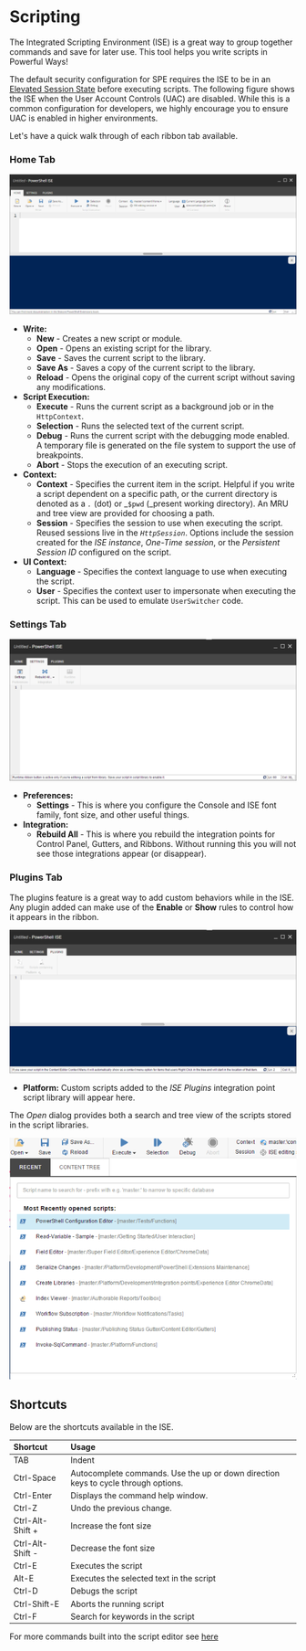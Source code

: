 # Scripting

The Integrated Scripting Environment \(ISE\) is a great way to group together commands and save for later use. This tool helps you write scripts in Powerful Ways! 

The default security configuration for SPE requires the ISE to be in an [Elevated Session State](../security/) before executing scripts. The following figure shows the ISE when the User Account Controls \(UAC\) are disabled. While this is a common configuration for developers, we highly encourage you to ensure UAC is enabled in higher environments.

Let's have a quick walk through of each ribbon tab available.

### Home Tab

![PowerShell ISE](../.gitbook/assets/ise-empty.png)

* **Write:**
  * **New** - Creates a new script or module.
  * **Open** - Opens an existing script for the library.
  * **Save** - Saves the current script to the library.
  * **Save As** - Saves a copy of the current script to the library.
  * **Reload** - Opens the original copy of the current script without saving any modifications.
* **Script Execution:**
  * **Execute** - Runs the current script as a background job or in the `HttpContext`.
  * **Selection** - Runs the selected text of the current script.
  * **Debug** - Runs the current script with the debugging mode enabled. A temporary file is generated on the file system to support the use of breakpoints.
  * **Abort** - Stops the execution of an executing script.
* **Context:**
  * **Context** - Specifies the current item in the script. Helpful if you write a script dependent on a specific path, or the current directory is denoted as a _`.`_ \(dot\) or _`$pwd` \(_present working directory\). An MRU and tree view are provided for choosing a path.
  * **Session** - Specifies the session to use when executing the script. Reused sessions live in the _`HttpSession`_. Options include the session created for the _ISE instance_, _One-Time session_, or the _Persistent Session ID_ configured on the script.
* **UI Context:**
  * **Language** - Specifies the context language to use when executing the script.
  * **User** - Specifies the context user to impersonate when executing the script. This can be used to emulate `UserSwitcher` code.

### Settings Tab

![ISE Settings Tab](../.gitbook/assets/ise-settings.png)

* **Preferences:**
  * **Settings** - This is where you configure the Console and ISE font family, font size, and other useful things.
* **Integration:**
  * **Rebuild All** - This is where you rebuild the integration points for Control Panel, Gutters, and Ribbons. Without running this you will not see those integrations appear \(or disappear\).

### Plugins Tab

The plugins feature is a great way to add custom behaviors while in the ISE. Any plugin added can make use of the **Enable** or **Show** rules to control how it appears in the ribbon.

![ISE Plugins Tab](../.gitbook/assets/ise-plugins.png)

* **Platform:** Custom scripts added to the _ISE Plugins_ integration point script library will appear here.

The _Open_ dialog provides both a search and tree view of the scripts stored in the script libraries.

![Open Script Dialog](../.gitbook/assets/ise-opendialog.png)

## Shortcuts

Below are the shortcuts available in the ISE.

| **Shortcut** | **Usage** |
| :--- | :--- |
| TAB | Indent |
| Ctrl-Space | Autocomplete commands. Use the up or down direction keys to cycle through options. |
| Ctrl-Enter | Displays the command help window. |
| Ctrl-Z | Undo the previous change. |
| Ctrl-Alt-Shift + | Increase the font size |
| Ctrl-Alt-Shift - | Decrease the font size |
| Ctrl-E | Executes the script |
| Alt-E | Executes the selected text in the script |
| Ctrl-D | Debugs the script |
| Ctrl-Shift-E | Aborts the running script |
| Ctrl-F | Search for keywords in the script |

For more commands built into the script editor see [here](https://github.com/SitecorePowerShell/Book/tree/9c7126d7a38df6ef372e8baef52f9a02baabd550/interfaces/[https:/github.com/ajaxorg/ace/wiki/Default-Keyboard-Shortcuts]/README.md)

